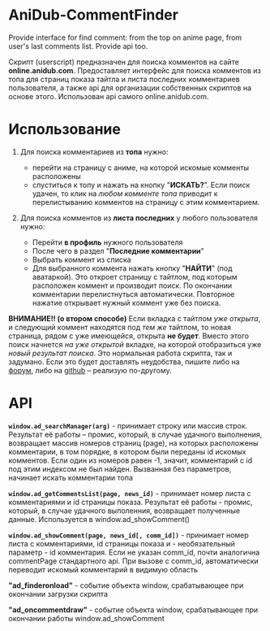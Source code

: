 # AniDub-CommentFinder
Provide interface for find comment: from the top on anime page, from user's last comments list. Provide api too.

Скрипт (userscript) предназначен для поиска комментов на сайте __online.anidub.com__.
Предоставляет интерфейс для поиска комментов из топа для страниц показа тайтла и листа последних комментариев пользователя, а также api для организации собственных скриптов на основе этого.
Использован api самого online.anidub.com.

# Использование
1. Для поиска комментариев из __топа__ нужно:
    + перейти на страницу с аниме, на которой искомые комменты расположены
    + спуститься к топу и нажать на кнопку "__ИСКАТЬ?__".
  Если поиск удачен, то клик на _любом комменте топа_ приводит к перелистыванию комментов на страницу с этим комментарием.

2. Для поиска комментов из __листа последних__ у любого пользователя нужно:
    + Перейти __в профиль__ нужного пользователя
    + После чего в раздел "__Последние комментарии__"
    + Выбрать коммент из списка
    + Для выбранного коммента нажать кнопку "__НАЙТИ__" (под аватаркой).
  Это откроет страницу с тайтлом, под которым расположен коммент и производит поиск. По окончании комментарии перелистнуться автоматически. Повторное нажатие открывает нужный коммент уже без поиска.

__ВНИМАНИЕ!! (о втором способе)__ Если вкладка с тайтлом _уже открыта_, и следующий коммент находятся под _тем же_ тайтлом, то новая страница, рядом с уже имеющейся, открыта __не будет__. Вместо этого поиск начнется _на уже открытой_ вкладке, на которой отобразиться уже _новый результат поиска_. Это нормальная работа скрипта, так и задумано. Если это будет доставлять неудобства, пишите либо на [форум](http://forum.anidub.com/topic/12898-%D0%BF%D1%80%D0%B5%D0%B4%D0%BB%D0%BE%D0%B6%D0%B5%D0%BD%D0%B8%D0%B5-%D0%BA%D0%BB%D0%B8%D0%BA%D0%B0%D0%B1%D0%B5%D0%BB%D1%8C%D0%BD%D1%8B%D0%B5-%D0%BA%D0%BE%D0%BC%D0%BC%D0%B5%D0%BD%D1%82%D0%B0%D1%80%D0%B8%D0%B8-%D0%B8%D0%B7-%D1%82%D0%BE%D0%BF%D0%B0/ 'Кликабельные комментарии из топа'), либо на [github](https://github.com/MaxLevs/AniDub-CommentFinder/issues 'Issues') – реализую по-другому.

# API

**`window.ad_searchManager(arg)`** - принимает строку или массив строк. Результат её работы – промис, который, в случае удачного выполнения, возвращает массив номеров страниц (page), на которых расположены комментарии, в том порядке, в котором были переданы id искомых комментов. Если один из номеров равен -1, значит, комментарий с id под этим индексом не был найден. Вызванная без параметров, начинает искать комментарии топа

**`window.ad_getCommentsList(page, news_id)`** - принимает номер листа с комментариями и id страницы показа. Результат её работы - промис, который, в случае удачного выполенния, возвращает полученные данные. Используется в window.ad_showComment()

**`window.ad_showComment(page, news_id[, comm_id])`** - принимает номер листа с комментариями, id страницы показа и - необязательный параметр - id комментария. Если не указан comm_id, почти аналогична commentPage стандартного api. При вызове с comm_id, автоматически переводит искомый комментарий в видимую область

**"ad_finderonload"** - событие объекта window, срабатывающее при окончании загрузки скрипта

**"ad_oncommentdraw"** - событие объекта window, срабатывающее при окончании работы window.ad_showComment
